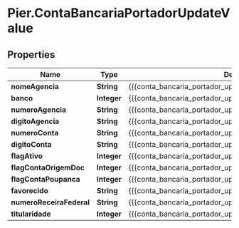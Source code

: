 # Pier.ContaBancariaPortadorUpdateValue

## Properties
Name | Type | Description | Notes
------------ | ------------- | ------------- | -------------
**nomeAgencia** | **String** | {{{conta_bancaria_portador_update_nome_agencia_value}}} | [optional] 
**banco** | **Integer** | {{{conta_bancaria_portador_update_banco_value}}} | 
**numeroAgencia** | **String** | {{{conta_bancaria_portador_update_numero_agencia_value}}} | 
**digitoAgencia** | **String** | {{{conta_bancaria_portador_update_digito_agencia_value}}} | [optional] 
**numeroConta** | **String** | {{{conta_bancaria_portador_update_numero_conta_value}}} | 
**digitoConta** | **String** | {{{conta_bancaria_portador_update_digito_conta_value}}} | [optional] 
**flagAtivo** | **Integer** | {{{conta_bancaria_portador_update_flag_ativo_value}}} | 
**flagContaOrigemDoc** | **Integer** | {{{conta_bancaria_portador_update_flag_conta_origem_doc_value}}} | 
**flagContaPoupanca** | **Integer** | {{{conta_bancaria_portador_update_flag_conta_poupanca_value}}} | 
**favorecido** | **String** | {{{conta_bancaria_portador_update_favorecido_value}}} | 
**numeroReceiraFederal** | **String** | {{{conta_bancaria_portador_update_numero_receira_federal_value}}} | 
**titularidade** | **Integer** | {{{conta_bancaria_portador_update_titularidade_value}}} | [optional] 


